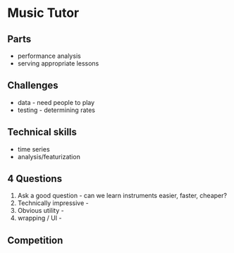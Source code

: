 
#  Music Tutor


## Parts

* performance analysis
* serving appropriate lessons


## Challenges

* data - need people to play
* testing - determining rates


## Technical skills

* time series
* analysis/featurization


## 4 Questions

1. Ask a good question - can we learn instruments easier, faster, cheaper?
2. Technically impressive -
3. Obvious utility - 
4. wrapping / UI -

## Competition


